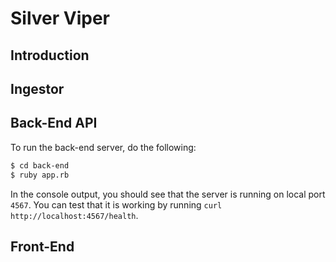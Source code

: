# Silver Viper

## Introduction

## Ingestor

## Back-End API

To run the back-end server, do the following:

```bash
$ cd back-end
$ ruby app.rb
```

In the console output, you should see that the server is running on local port `4567`.  You can test that it is working by running `curl http://localhost:4567/health`.

## Front-End

